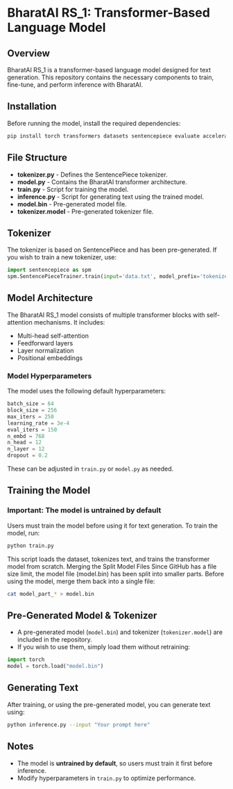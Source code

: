 

# BharatAI RS_1: Transformer-Based Language Model

## Overview
BharatAI RS_1 is a transformer-based language model designed for text generation. This repository contains the necessary components to train, fine-tune, and perform inference with BharatAI.

## Installation
Before running the model, install the required dependencies:
```sh
pip install torch transformers datasets sentencepiece evaluate accelerate zstandard
```

## File Structure
- **tokenizer.py** - Defines the SentencePiece tokenizer.
- **model.py** - Contains the BharatAI transformer architecture.
- **train.py** - Script for training the model.
- **inference.py** - Script for generating text using the trained model.
- **model.bin** - Pre-generated model file.
- **tokenizer.model** - Pre-generated tokenizer file.

## Tokenizer
The tokenizer is based on SentencePiece and has been pre-generated. If you wish to train a new tokenizer, use:
```python
import sentencepiece as spm
spm.SentencePieceTrainer.train(input='data.txt', model_prefix='tokenizer', vocab_size=1000)
```

## Model Architecture
The BharatAI RS_1 model consists of multiple transformer blocks with self-attention mechanisms. It includes:
- Multi-head self-attention
- Feedforward layers
- Layer normalization
- Positional embeddings

### Model Hyperparameters
The model uses the following default hyperparameters:
```python
batch_size = 64
block_size = 256
max_iters = 250
learning_rate = 3e-4
eval_iters = 150
n_embd = 768
n_head = 12
n_layer = 12
dropout = 0.2
```
These can be adjusted in `train.py` or `model.py` as needed.

## Training the Model
### Important: The model is untrained by default
Users must train the model before using it for text generation. To train the model, run:
```sh
python train.py
```
This script loads the dataset, tokenizes text, and trains the transformer model from scratch.
Merging the Split Model Files
Since GitHub has a file size limit, the model file (model.bin) has been split into smaller parts. Before using the model, merge them back into a single file:

```sh
cat model_part_* > model.bin
```
## Pre-Generated Model & Tokenizer
- A pre-generated model (`model.bin`) and tokenizer (`tokenizer.model`) are included in the repository.
- If you wish to use them, simply load them without retraining:
```python
import torch
model = torch.load("model.bin") 
```

## Generating Text
After training, or using the pre-generated model, you can generate text using:
```sh
python inference.py --input "Your prompt here"
```

## Notes
- The model is **untrained by default**, so users must train it first before inference.
- Modify hyperparameters in `train.py` to optimize performance.
